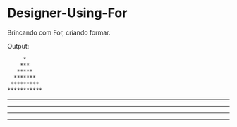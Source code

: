 # Designer-Using-For
Brincando com For, criando formar.

Output:


         *         
        ***        
       *****       
      *******      
     *********     
    ***********    
   *************   
  ***************  
 ***************** 
*******************
